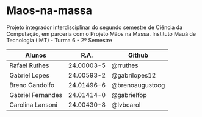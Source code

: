 # Maos-na-massa
Projeto integrador interdisciplinar do segundo semestre de Ciência da Computação, em parceria com o Projeto Mãos na Massa.
Instituto Mauá de Tecnologia (IMT) - Turma 6 - 2º Semestre

| Alunos            | R.A.       | Github             |
| ----------------- | ---------- | ------------------ |
| Rafael Ruthes     | 24.00003-5 | @rruthes           |
| Gabriel Lopes     | 24.00593-2 | @gabrilopes12      |
| Breno Gandolfo    | 24.01496-6 | @brenoaugustoog    |
| Gabriel Fernandes | 24.01414-0 | @gabrielfop        |
| Carolina Lansoni  | 24.00430-8 | @lvbcarol          |
